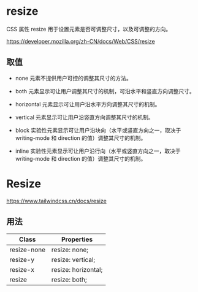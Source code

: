 # resize

CSS 属性 resize 用于设置元素是否可调整尺寸，以及可调整的方向。

<https://developer.mozilla.org/zh-CN/docs/Web/CSS/resize>

## 取值

- none 元素不提供用户可控的调整其尺寸的方法。

- both 元素显示可让用户调整其尺寸的机制，可沿水平和竖直方向调整尺寸。

- horizontal 元素显示可让用户沿水平方向调整其尺寸的机制。

- vertical 元素显示可让用户沿竖直方向调整其尺寸的机制。

- block 实验性元素显示可让用户沿块向（水平或竖直方向之一，取决于 writing-mode 和 direction 的值）调整其尺寸的机制。

- inline 实验性元素显示可让用户沿行向（水平或竖直方向之一，取决于 writing-mode 和 direction 的值）调整其尺寸的机制。

# Resize

<https://www.tailwindcss.cn/docs/resize>

## 用法

| Class       | Properties          |
| ----------- | ------------------- |
| resize-none | resize: none;       |
| resize-y    | resize: vertical;   |
| resize-x    | resize: horizontal; |
| resize      | resize: both;       |
